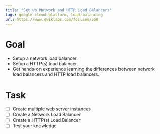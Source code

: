 ```yaml
---
title: "Set Up Network and HTTP Load Balancers"
tags: google-cloud-platform, load-balancing
url: https://www.qwiklabs.com/focuses/558
---
```


# Goal
- Setup a network load balancer.
- Setup a HTTP(s) load balancer.
- Get hands-on experience learning the differences between network load balancers and HTTP load balancers.

# Task
- [ ] Create multiple web server instances
- [ ] Create a Network Load Balancer
- [ ] Create a HTTP(s) Load Balancer
- [ ] Test your knowledge
